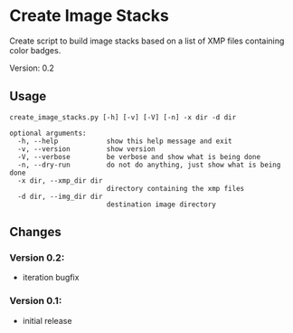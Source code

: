 # Create Image Stacks
Create script to build image stacks based on a list of XMP files containing color badges.

Version: 0.2

## Usage

```
create_image_stacks.py [-h] [-v] [-V] [-n] -x dir -d dir

optional arguments:
  -h, --help            show this help message and exit
  -v, --version         show version
  -V, --verbose         be verbose and show what is being done
  -n, --dry-run         do not do anything, just show what is being done
  -x dir, --xmp_dir dir
                        directory containing the xmp files
  -d dir, --img_dir dir
                        destination image directory
```

## Changes

### Version 0.2:
- iteration bugfix

### Version 0.1:
- initial release
